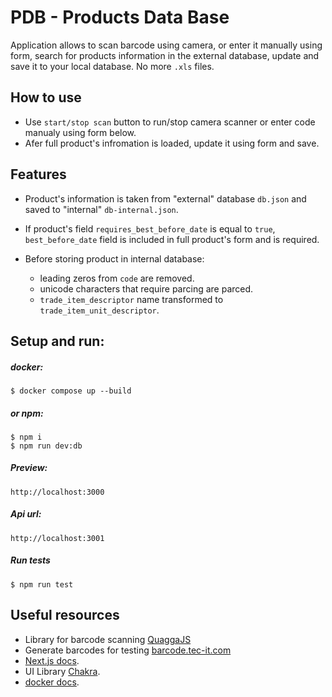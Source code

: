 # PDB - Products Data Base

Application allows to scan barcode using camera, or enter it manually using form, search for products information in the external database, update and save it to your local database. No more `.xls` files.

## How to use
- Use ```start/stop scan``` button to run/stop camera scanner or enter code manualy using form below.
- Afer full product's infromation is loaded, update it using form and save.

## Features
- Product's information is taken from "external" database ```db.json``` and saved to "internal" ```db-internal.json```.
- If product's field `requires_best_before_date` is equal to `true`, `best_before_date` field is included in full product's form and is required.

- Before storing product in internal database:
  - leading zeros from `code` are removed.
  - unicode characters that require parcing are parced.
  - `trade_item_descriptor` name transformed to `trade_item_unit_descriptor`.

## Setup and run:
##### docker:
```
$ docker compose up --build
```
##### or npm:
```
$ npm i
$ npm run dev:db
```

##### Preview:
```
http://localhost:3000
```

##### Api url:
```
http://localhost:3001
```

##### Run tests
```
$ npm run test
```

## Useful resources
- Library for barcode scanning [QuaggaJS](https://github.com/ericblade/quagga2)
- Generate barcodes for testing [barcode.tec-it.com](https://barcode.tec-it.com/de/EAN13?data=978020137962)
- [Next.js docs](https://nextjs.org/docs).
- UI Library [Chakra](https://chakra-ui.com/getting-started).
- [docker docs](https://docs.docker.com/language/nodejs/).



